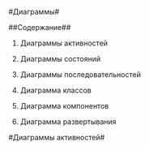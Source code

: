 #Диаграммы#

##Содержание##

1. Диаграммы активностей

2. Диаграммы состояний

3. Диаграммы последовательностей

4. Диаграмма классов

5. Диаграмма компонентов

6. Диаграмма развертывания

#Диаграммы активностей#

